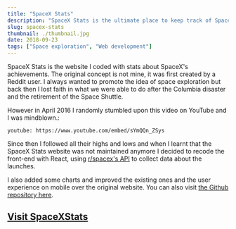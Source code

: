 ```yaml
---
title: "SpaceX Stats"
description: "SpaceX Stats is the ultimate place to keep track of SpaceX's achievements into providing cheaper access to space and making human life multiplanetary"
slug: spacex-stats
thumbnail: ./thumbnail.jpg
date: 2018-09-23
tags: ["Space exploration", "Web development"]
---
```


SpaceX Stats is the website I coded with stats about SpaceX's achievements. The original concept is not mine, it was first created by a Reddit user. I always wanted to promote the idea of space exploration but back then I lost faith in what we were able to do after the Columbia disaster and the retirement of the Space Shuttle.

However in April 2016 I randomly stumbled upon this video on YouTube and I was mindblown.:

`youtube: https://www.youtube.com/embed/sYmQQn_ZSys`

Since then I followed all their highs and lows and when I learnt that the SpaceX Stats website was not maintained anymore I decided to recode the front-end with React, using [r/spacex's API](https://github.com/r-spacex/SpaceX-API) to collect data about the launches.

I also added some charts and improved
the existing ones and the user experience on mobile over the original
website. You can also visit [the Github repository here](https://github.com/r-spacex/spacexstats-react).

## [Visit SpaceXStats](https://www.spacexstats.xyz)
